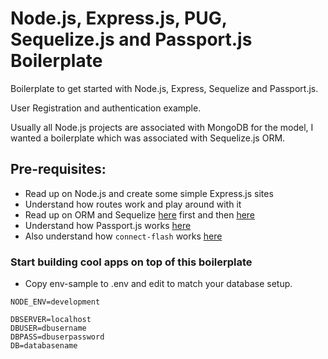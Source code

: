 # Node.js, Express.js, PUG, Sequelize.js and Passport.js Boilerplate

Boilerplate to get started with Node.js, Express, Sequelize and Passport.js.

User Registration and authentication example.

Usually all Node.js projects are associated with MongoDB for the model, I wanted a boilerplate which was associated with Sequelize.js ORM.

## Pre-requisites:
* Read up on Node.js and create some simple Express.js sites
* Understand how routes work and play around with it
* Read up on ORM and Sequelize [here](http://sequelizejs.com/articles/getting-started) first and then [here](http://sequelizejs.com/articles/express)
* Understand how Passport.js works [here](http://toon.io/understanding-passportjs-authentication-flow/)
* Also understand how `connect-flash` works [here](https://gist.github.com/tpblanke/11061808)

### Start building cool apps on top of this boilerplate

* Copy env-sample to .env and edit to match your database setup.
```
NODE_ENV=development

DBSERVER=localhost
DBUSER=dbusername
DBPASS=dbuserpassword
DB=databasename
```
